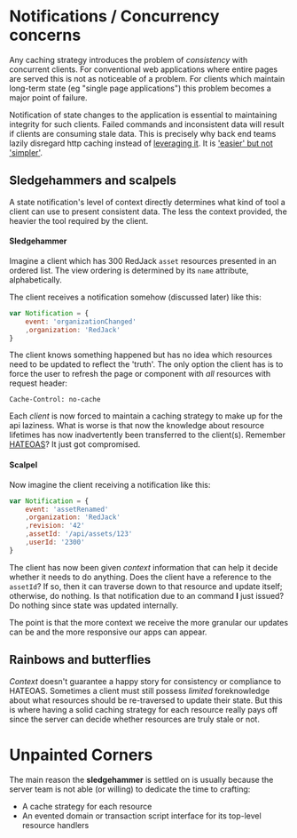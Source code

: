 # Notifications / Concurrency concerns

Any caching strategy introduces the problem of _consistency_ with concurrent clients.
For conventional web applications where entire pages are served this is not as 
noticeable of a problem. For clients which maintain long-term state (eg "single page applications")
this problem becomes a major point of failure.

Notification of state changes to the application is essential to maintaining integrity
for such clients. Failed commands and inconsistent data will result if clients are
consuming stale data. This is precisely why back end teams lazily disregard http caching
instead of [leveraging it](https://developers.google.com/speed/docs/insights/LeverageBrowserCaching).
It is ['easier' but not 'simpler'](http://www.infoq.com/presentations/Simple-Made-Easy). 

## Sledgehammers and scalpels

A state notification's level of context directly determines what kind of
tool a client can use to present consistent data. The less the context provided,
the heavier the tool required by the client.

#### Sledgehammer

Imagine a client which has 300 RedJack `asset` resources presented in an ordered list.
The view ordering is determined by its `name` attribute, alphabetically.

The client receives a notification somehow (discussed later) like this:

```js
var Notification = {
    event: 'organizationChanged'
    ,organization: 'RedJack'
}

```

The client knows something happened but has no idea which resources need to be updated to reflect the 'truth'.
The only option the client has is to force the user to refresh the page or component with _all_ resources with
request header:

    Cache-Control: no-cache

Each _client_ is now forced to maintain a caching strategy to make up for the api laziness.
What is worse is that now the knowledge about resource lifetimes has now inadvertently been 
transferred to the client(s). Remember [HATEOAS](https://en.wikipedia.org/wiki/HATEOAS)? 
It just got compromised.

#### Scalpel

Now imagine the client receiving a notification like this:

```js
var Notification = {
    event: 'assetRenamed'
    ,organization: 'RedJack'
    ,revision: '42'
    ,assetId: '/api/assets/123'
    ,userId: '2300'
}

```

The client has now been given _context_ information that can help it decide whether it
needs to do anything. 
Does the client have a reference to the `assetId`? If so, then it can traverse down to that resource and update itself; otherwise, do nothing.
Is that notification due to an command  **I** just issued? Do nothing since state was updated internally.

The point is that the more context we receive the more granular our updates can be and the more responsive our apps can appear.


## Rainbows and butterflies

_Context_ doesn't guarantee a happy story for consistency or compliance to HATEOAS.
Sometimes a client must still possess _limited_ foreknowledge about what resources should be
re-traversed to update their state. 
But this is where having a solid caching strategy for each resource really pays off since the server can decide whether resources are truly stale or not.

# Unpainted Corners

The main reason the **sledgehammer** is settled on is usually because the server team is 
not able (or willing) to dedicate the time to crafting:

* A cache strategy for each resource
* An evented domain or transaction script interface for its top-level resource handlers


